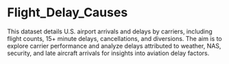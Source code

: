 # Flight_Delay_Causes
This dataset details U.S. airport arrivals and delays by carriers, including flight counts, 15+ minute delays, cancellations, and diversions. The aim is to explore carrier performance and analyze delays attributed to weather, NAS, security, and late aircraft arrivals for insights into aviation delay factors.
